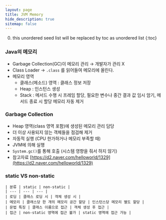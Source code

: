 ```yaml
---
layout: page
title: JVM Memory
hide_description: true
sitemap: false
---
```

0. this unordered seed list will be replaced by toc as unordered list
{:toc}

### Java의 메모리
- Garbage Collection(GC)이 메모리 관리 → 개발자가 관리 X
- Class Loader → `.class` 를 읽어들여 메모리에 올린다.
- 메모리 영역
    - 클래스(메소드) 영역 : 클래스 정보 저장
    - Heap : 인스턴스 생성
    - Stack : 메서드 수행 시 프레임 할당, 필요한 변수나 중간 결과 값 임시 암기, 메서드 종료 시 할당 메모리 자동 제거

### Garbage Collection
- Heap 영역(class 영역 포함)에 생성된 메모리 관리 담당
- 더 이상 사용되지 않는 객체들을 점검해 제거
- 자동적 실행 (CPU 한가하거나 메모리 부족할 때)
- JVM에 의해 실행
- `System.gc()`를 통해 호출 (시스템 영향을 줘서 하지 않기)
- 참고자료 [https://d2.naver.com/helloworld/1329](https://d2.naver.com/helloworld/1329)

### static VS non-static


    | 분류 | static | non-static |
    | --- | --- | --- |
    | 로딩 | 클래스 로딩 시 | 객체 생성 시 |
    | 메모리 | 클래스당 한 개의 메모리 공간 할당 | 인스턴스당 메모리 별도 할당 |
    | 문법 특징 | 클래스 이름으로 접근 | 객체 생성 후 접근 |
    | 접근 | non-static 영역에 접근 불가 | static 영역에 접근 가능 |
